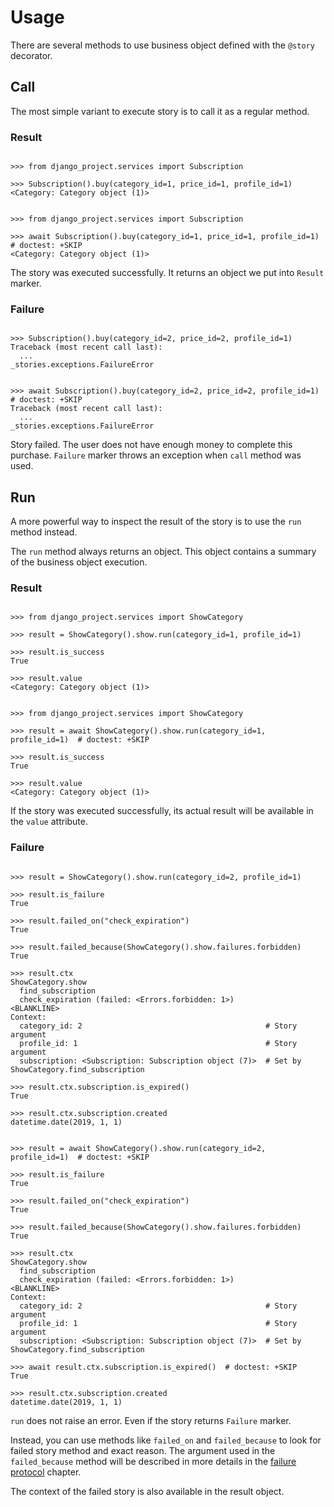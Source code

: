 # Usage

There are several methods to use business object defined with the
`@story` decorator.

## Call

The most simple variant to execute story is to call it as a regular
method.

### Result

```pycon tab="sync"

>>> from django_project.services import Subscription

>>> Subscription().buy(category_id=1, price_id=1, profile_id=1)
<Category: Category object (1)>

```

```pycon tab="async"

>>> from django_project.services import Subscription

>>> await Subscription().buy(category_id=1, price_id=1, profile_id=1)  # doctest: +SKIP
<Category: Category object (1)>

```

The story was executed successfully. It returns an object we put into
`Result` marker.

### Failure

```pycon tab="sync"

>>> Subscription().buy(category_id=2, price_id=2, profile_id=1)
Traceback (most recent call last):
  ...
_stories.exceptions.FailureError

```

```pycon tab="async"

>>> await Subscription().buy(category_id=2, price_id=2, profile_id=1)  # doctest: +SKIP
Traceback (most recent call last):
  ...
_stories.exceptions.FailureError

```

Story failed. The user does not have enough money to complete this
purchase. `Failure` marker throws an exception when `call` method was
used.

## Run

A more powerful way to inspect the result of the story is to use the
`run` method instead.

The `run` method always returns an object. This object contains a
summary of the business object execution.

### Result

```pycon tab="sync"

>>> from django_project.services import ShowCategory

>>> result = ShowCategory().show.run(category_id=1, profile_id=1)

>>> result.is_success
True

>>> result.value
<Category: Category object (1)>

```

```pycon tab="async"

>>> from django_project.services import ShowCategory

>>> result = await ShowCategory().show.run(category_id=1, profile_id=1)  # doctest: +SKIP

>>> result.is_success
True

>>> result.value
<Category: Category object (1)>

```

If the story was executed successfully, its actual result will be
available in the `value` attribute.

### Failure

```pycon tab="sync"

>>> result = ShowCategory().show.run(category_id=2, profile_id=1)

>>> result.is_failure
True

>>> result.failed_on("check_expiration")
True

>>> result.failed_because(ShowCategory().show.failures.forbidden)
True

>>> result.ctx
ShowCategory.show
  find_subscription
  check_expiration (failed: <Errors.forbidden: 1>)
<BLANKLINE>
Context:
  category_id: 2                                         # Story argument
  profile_id: 1                                          # Story argument
  subscription: <Subscription: Subscription object (7)>  # Set by ShowCategory.find_subscription

>>> result.ctx.subscription.is_expired()
True

>>> result.ctx.subscription.created
datetime.date(2019, 1, 1)

```

```pycon tab="async"

>>> result = await ShowCategory().show.run(category_id=2, profile_id=1)  # doctest: +SKIP

>>> result.is_failure
True

>>> result.failed_on("check_expiration")
True

>>> result.failed_because(ShowCategory().show.failures.forbidden)
True

>>> result.ctx
ShowCategory.show
  find_subscription
  check_expiration (failed: <Errors.forbidden: 1>)
<BLANKLINE>
Context:
  category_id: 2                                         # Story argument
  profile_id: 1                                          # Story argument
  subscription: <Subscription: Subscription object (7)>  # Set by ShowCategory.find_subscription

>>> await result.ctx.subscription.is_expired()  # doctest: +SKIP
True

>>> result.ctx.subscription.created
datetime.date(2019, 1, 1)

```

`run` does not raise an error. Even if the story returns `Failure`
marker.

Instead, you can use methods like `failed_on` and `failed_because` to
look for failed story method and exact reason. The argument used in
the `failed_because` method will be described in more details in the
[failure protocol](failure_protocol.md) chapter.

The context of the failed story is also available in the result object.
